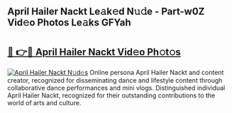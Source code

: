 ## April Hailer Nackt Le𝚊k𝚎d N𝚞𝚍e - Part-w0Z Vid𝚎o Photos Le𝚊ks GFYah

# <h2><a href="http://fb03ts.evod.top/?m=April+Hailer+Nackt">🔗 👉🔴 April Hailer Nackt Vid𝚎o Ph𝚘t𝚘s</a></h2>

[![April Hailer Nackt N𝚞d𝚎s](https://i.imgur.com/8V9OHl7.gif)](http://fb03ts.evod.top/?m=April+Hailer+Nackt)
Online persona April Hailer Nackt and content creator, recognized for disseminating dance and lifestyle content through collaborative dance performances and mini vlogs. Distinguished individual April Hailer Nackt, recognized for their outstanding contributions to the world of arts and culture. 
